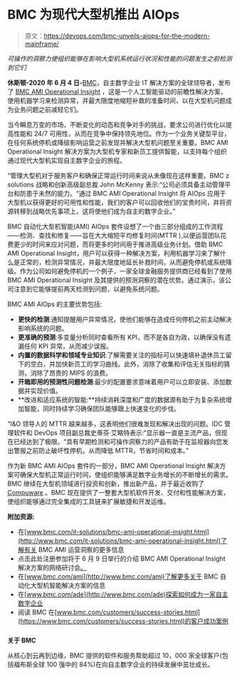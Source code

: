 # BMC 为现代大型机推出 AIOps

> 原文：<https://devops.com/bmc-unveils-aiops-for-the-modern-mainframe/>

*可操作的洞察力使组织能够在影响大型机系统运行状况和性能的问题发生之前检测到它们*

**休斯顿-2020 年 6 月 4 日-**[BMC](https://www.bmc.com/)，自主数字企业 IT 解决方案的全球领导者，发布了 [BMC AMI Operational Insight](https://www.bmc.com/it-solutions/bmc-ami-operational-insight.html) ，这是一个人工智能驱动的前瞻性解决方案，使用机器学习来检测异常，并最大限度地缩短补救的准备时间，以在大型机问题成为业务问题之前减轻它们。

当今瞬息万变的市场，不断变化的动态和竞争对手的挑战，要求公司进行优化以提高性能和 24/7 可用性，从而在竞争中保持领先地位。作为一个业务关键型平台，在任何系统停机或降级影响运营之前发现并解决大型机问题至关重要。BMC AMI Operational Insight 解决方案为大型机专家和新员工提供智能，以支持每个组织通过现代大型机实现自主数字企业的旅程。

“管理大型机对于服务客户和确保正常运行时间来说从未像现在这样重要。BMC z solutions 战略和创新高级副总裁 John McKenny 表示:“公司必须具备主动管理平台和防患于未然的能力。“通过 BMC AMI Operational Insight 将 AIOps 应用于大型机以获得更好的可用性和性能，我们的客户可以回收他们的宝贵时间，并将资源转移到战略优先事项上，这将使他们成为自主的数字企业。”

BMC 自动化大型机智能(AMI) AIOps 套件设想了一个由三部分组成的工作流程——检测、查找和修复——旨在大大缩短平均修复时间(MTTR ),以便运营团队花费更少的时间来应对问题，而将更多的时间用于推进高级业务计划。借助 BMC AMI Operational Insight，用户可以获得一种解决方案，利用机器学习来了解什么是正常的，检测异常情况，并最大限度地延长补救时间，从而避免停机或系统降级。作为公司如何避免停机的一个例子，一家全球金融服务提供商已经看到了使用 BMC AMI Operational Insight 及其提供的预测洞察的潜在优势。通过演示，该公司注意到它能够提前两天检测到问题，以避免系统问题。

BMC AMI AIOps 的主要优势包括:

*   **更快的检测**:通知提醒用户异常情况，使他们能够在造成任何停机之前主动解决影响系统的问题。
*   **更准确的预测**:多变量分析同时查看所有 KPI，而不是各自为政，以确保没有遗漏任何 KPI 异常，从而减少误报。
*   **内置的数据科学和领域专业知识**:了解需要关注的指标可以快速填补退休员工留下的空白，并加快新员工的学习曲线。此外，消除了收集和评估无关指标的猜测，消除了昂贵的 MIPS 的浪费。
*   **开箱即用的预测性问题检测**:最少的配置要求意味着用户可以立即安装、添加数据并实现价值。
*   **改进和适应系统的智能:**持续消耗深度和广度的数据源有助于为复杂系统增加智能，同时持续学习确保团队能够跟上快速变化的步伐。

“I&O 领导人的 MTTR 越来越多，这表明他们很难发现和解决出现的问题。IDC 管理软件和 DevOps 项目副总裁史蒂芬·艾略特表示:“显示器一直是主流产品，但现在已经达到了极限。“具有早期检测和可操作洞察力的产品有助于在监视器向您发出警报之前防止破坏性停机，从而降低 MTTR，节省时间和成本。”

作为新 BMC AMI AIOps 套件的一部分，BMC AMI Operational Insight 解决方案可确保大型机正常运行时间，使组织能够满足数字业务增长的不断增长的需求。BMC 继续在大型机领域进行投资和创新，推出新产品，并于最近收购了 [Compuware](https://newsroom.bmc.com/news-releases/news-release-details/bmc-completes-acquisition-compuware-mainstream-mainframe-devops) 。BMC 现在提供了一整套大型机软件开发、交付和性能解决方案，使组织能够通过完全集成的工具链来扩展敏捷和开发运维。

**附加资源:**

*   在[www.bmc.com/it-solutions/bmc-ami-operational-insight.html](http://www.bmc.com/it-solutions/bmc-ami-operational-insight.html)了解有关 BMC AMI 运营洞察的更多信息
*   点击此处注册参加将于 6 月 9 日举行的介绍 BMC AMI Operational Insight 解决方案的网络研讨会[。](https://register.gotowebinar.com/register/929688065593205006)
*   在[www.bmc.com/ami](http://www.bmc.com/ami)了解更多关于 BMC 自动化大型机智能解决方案的信息
*   在[www.bmc.com/ade](http://www.bmc.com/ade)探索如何成为一家自主数字企业
*   阅读 BMC 在[www.bmc.com/customers/success-stories.html](https://www.bmc.com/customers/success-stories.html)的客户成功案例

###

**关于 BMC**

从核心到云再到边缘，BMC 提供的软件和服务帮助超过 10，000 家全球客户(包括福布斯全球 100 强中的 84%)在向自主数字企业的持续发展中茁壮成长。